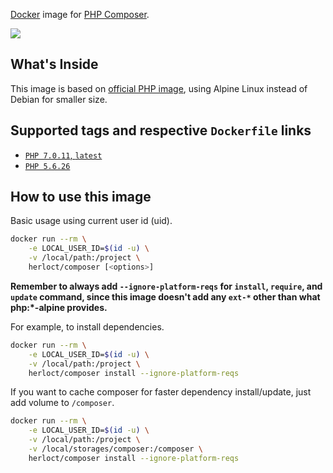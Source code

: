 [Docker](http://www.docker.com/) image for [PHP Composer](https://getcomposer.org).

[![](https://images.microbadger.com/badges/image/herloct/composer.svg)](http://microbadger.com/images/herloct/composer "Get your own image badge on microbadger.com")

## What's Inside

This image is based on [official PHP image](https://hub.docker.com/_/php/),
using Alpine Linux instead of Debian for smaller size.

## Supported tags and respective `Dockerfile` links

* [`PHP 7.0.11`, `latest`](https://github.com/herloct/docker-composer/blob/master/7.0.11/Dockerfile)
* [`PHP 5.6.26`](https://github.com/herloct/docker-composer/blob/master/5.6.26/Dockerfile)

## How to use this image

Basic usage using current user id (uid).

```sh
docker run --rm \
    -e LOCAL_USER_ID=$(id -u) \
    -v /local/path:/project \
    herloct/composer [<options>]
```

**Remember to always add `--ignore-platform-reqs` for `install`, `require`, and `update` command, since this image
doesn't add any `ext-*` other than what php:*-alpine provides.**

For example, to install dependencies.

```sh
docker run --rm \
    -e LOCAL_USER_ID=$(id -u) \
    -v /local/path:/project \
    herloct/composer install --ignore-platform-reqs
```

If you want to cache composer for faster dependency install/update, just add volume to `/composer`.

```sh
docker run --rm \
    -e LOCAL_USER_ID=$(id -u) \
    -v /local/path:/project \
    -v /local/storages/composer:/composer \
    herloct/composer install --ignore-platform-reqs
```
